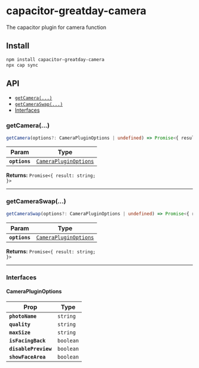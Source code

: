# capacitor-greatday-camera

The capacitor plugin for camera function

## Install

```bash
npm install capacitor-greatday-camera
npx cap sync
```

## API

<docgen-index>

* [`getCamera(...)`](#getcamera)
* [`getCameraSwap(...)`](#getcameraswap)
* [Interfaces](#interfaces)

</docgen-index>

<docgen-api>
<!--Update the source file JSDoc comments and rerun docgen to update the docs below-->

### getCamera(...)

```typescript
getCamera(options?: CameraPluginOptions | undefined) => Promise<{ result: string; }>
```

| Param         | Type                                                                |
| ------------- | ------------------------------------------------------------------- |
| **`options`** | <code><a href="#camerapluginoptions">CameraPluginOptions</a></code> |

**Returns:** <code>Promise&lt;{ result: string; }&gt;</code>

--------------------


### getCameraSwap(...)

```typescript
getCameraSwap(options?: CameraPluginOptions | undefined) => Promise<{ result: string; }>
```

| Param         | Type                                                                |
| ------------- | ------------------------------------------------------------------- |
| **`options`** | <code><a href="#camerapluginoptions">CameraPluginOptions</a></code> |

**Returns:** <code>Promise&lt;{ result: string; }&gt;</code>

--------------------


### Interfaces


#### CameraPluginOptions

| Prop                 | Type                 |
| -------------------- | -------------------- |
| **`photoName`**      | <code>string</code>  |
| **`quality`**        | <code>string</code>  |
| **`maxSize`**        | <code>string</code>  |
| **`isFacingBack`**   | <code>boolean</code> |
| **`disablePreview`** | <code>boolean</code> |
| **`showFaceArea`**   | <code>boolean</code> |

</docgen-api>
